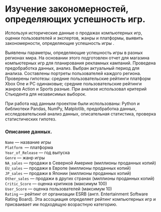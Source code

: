 # Изучение закономерностей, определяющих успешность игр.

Используя исторические данные о продажах компьютерных игр, оценки пользователей и экспертов, жанры и платформы, выявить закономерности, определяющие успешность игры .

Выявлены параметры, определяющие успешность игры в разных регионах мира. На
основании этого подготовлен отчет для магазина компьютерных игр для планирования
рекламных кампаний. Проведена предобработка данных, анализ. Выбран актуальный
период для анализа. Составлены портреты пользователей каждого региона. Проверены
гипотезы: средние пользовательские рейтинги платформ Xbox One и PC одинаковые;
средние пользовательские рейтинги жанров Action и Sports разные. При анализе использовал критерий Стьюдента для независимых выборок.  

При работа над данным проектом были использованы: Python и библиотеки Pandas, NumPy, Matplotlib, предобработка данных, исследовательский анализ данных, описательная статистика, проверка статистических гипотез. 

### Описание данных.

`Name` — название игры  
`Platform `— платформа  
`Year_of_Release` — год выпуска  
`Genre` — жанр игры  
`NA_sales` — продажи в Северной Америке (миллионы проданных копий)  
`EU_sales` — продажи в Европе (миллионы проданных копий)  
`JP_sales` — продажи в Японии (миллионы проданных копий)  
`Other_sales` — продажи в других странах (миллионы проданных копий)  
`Critic_Score` — оценка критиков (максимум 100)  
`User_Score` — оценка пользователей (максимум 10)  
`Rating` — рейтинг от организации ESRB (англ. Entertainment Software Rating Board). Эта ассоциация определяет рейтинг компьютерных игр и присваивает им подходящую возрастную категорию.
